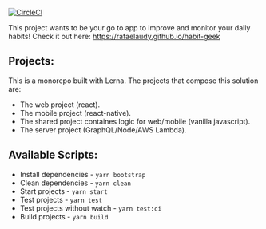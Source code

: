 [![CircleCI](https://circleci.com/gh/rafaelaudy/habit-geek.svg?style=svg)](https://circleci.com/gh/rafaelaudy/habit-geek)

This project wants to be your go to app to improve and monitor your daily habits!
Check it out here: https://rafaelaudy.github.io/habit-geek

## Projects:

This is a monorepo built with Lerna.
The projects that compose this solution are:

- The web project (react).
- The mobile project (react-native).
- The shared project containes logic for web/mobile (vanilla javascript).
- The server project (GraphQL/Node/AWS Lambda).

## Available Scripts:

- Install dependencies - `yarn bootstrap`
- Clean dependencies - `yarn clean`
- Start projects - `yarn start`
- Test projects - `yarn test`
- Test projects without watch - `yarn test:ci`
- Build projects - `yarn build`
